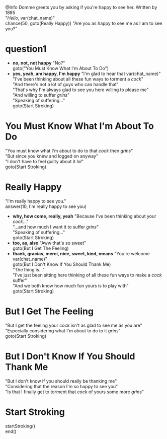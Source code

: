 @Info Domme greets you by asking if you're happy to see her. Written by 1885  
"_Hello_, var(chat_name)"  
chance(50, goto(Really Happy))
"Are you as happy to see me as I am to see you?"  
# question1
- **no, not, not happy** "No?"  
goto("You Must Know What I'm About To Do")  
- **yes, yeah, am happy, I'm happy** "I'm glad to hear that var(chat_name)"
"I've been thinking about all these fun ways to torment a _cock_"  
"And there's not a lot of guys who can handle that"  
"That's why I'm always glad to see you here willing to please me"  
"And willing to suffer _*grins*_"  
"Speaking of suffering..."  
goto(Start Stroking)  

# You Must Know What I'm About To Do  
"You must know what I'm about to do to that _cock_ then _*grins*_"  
"But since you knew and logged on anyway"  
"I don't have to feel guilty about it *lol*"  
goto(Start Stroking)  

# Really Happy  
"I'm really happy to see you."  
answer(10, I'm really happy to see you)  
- **why, how come, really, yeah** "Because I've been thinking about your _cock_..."  
"...and how much I want it to suffer _*grins*_"  
"Speaking of suffering..."  
goto(Start Stroking)  
- **too, as, also** "Aww that's so sweet"  
goto(But I Get The Feeling)  
- **thank, gracias, merci, nice, sweet, kind, means** "You're welcome var(chat_name)"  
goto(But I Don't Know If You Should Thank Me)  
"The thing is..."  
"I've just been sitting here thinking of all these fun ways to make a _cock_ suffer"  
"And we both know how much fun yours is to play with"  
goto(Start Stroking)  

# But I Get The Feeling  
"But I get the feeling your _cock_ isn't as glad to see me as you are"  
"Especially considering what I'm about to do to it _*grins*_"  
goto(Start Stroking)  

# But I Don't Know If You Should Thank Me  
"But I don't know if you should really be thanking me"  
"Considering that the reason I'm so happy to see you"  
"Is that I finally get to torment that _cock_ of yours some more _*grins*_"  

# Start Stroking  
startStroking()  
end()  
